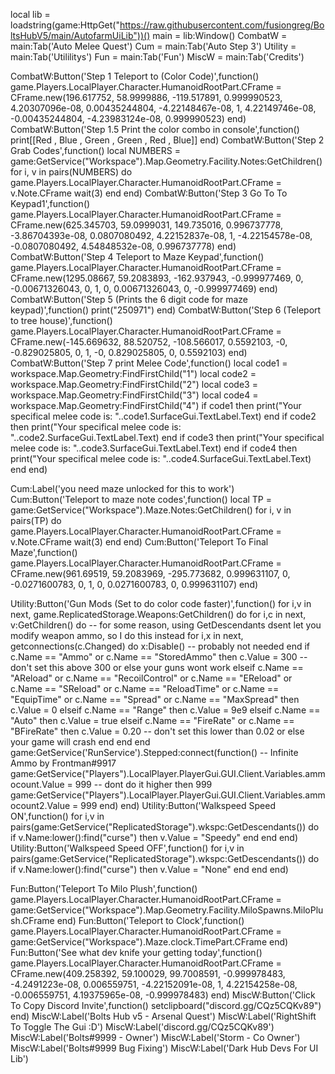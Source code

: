 
local lib = loadstring(game:HttpGet("https://raw.githubusercontent.com/fusiongreg/BoltsHubV5/main/AutofarmUiLib"))()
main = lib:Window()
CombatW = main:Tab('Auto Melee Quest')
Cum = main:Tab('Auto Step 3')
Utility = main:Tab('Utililitys')
Fun = main:Tab('Fun')
MiscW = main:Tab('Credits')


CombatW:Button('Step 1 Teleport to (Color Code)',function()
    game.Players.LocalPlayer.Character.HumanoidRootPart.CFrame = CFrame.new(196.617752, 58.9999886, -119.517891, 0.999990523, 4.20307096e-08, 0.00435244804, -4.22148467e-08, 1, 4.22149746e-08, -0.00435244804, -4.23983124e-08, 0.999990523)
end)
CombatW:Button('Step 1.5 Print the color combo in console',function()
    print[[Red , Blue , Green , Green , Red , Blue]]
    end)
CombatW:Button('Step 2 Grab Codes',function()
 local NUMBERS = game:GetService("Workspace").Map.Geometry.Facility.Notes:GetChildren()
   for i, v in pairs(NUMBERS) do
     game.Players.LocalPlayer.Character.HumanoidRootPart.CFrame = v.Note.CFrame
     wait(3)
   end
   end)
CombatW:Button('Step 3 Go To To Keypad1',function()
    game.Players.LocalPlayer.Character.HumanoidRootPart.CFrame = CFrame.new(625.345703, 59.0999031, 149.735016, 0.996737778, -3.86704393e-08, 0.0807080492, 4.22152837e-08, 1, -4.22154578e-08, -0.0807080492, 4.54848532e-08, 0.996737778)
    end)
CombatW:Button('Step 4 Teleport to Maze Keypad',function()
     game.Players.LocalPlayer.Character.HumanoidRootPart.CFrame = CFrame.new(1295.08667, 59.2083893, -162.937943, -0.999977469, 0, -0.00671326043, 0, 1, 0, 0.00671326043, 0, -0.999977469)
        end)
CombatW:Button('Step 5 (Prints the 6 digit code for maze keypad)',function()
    print("250971")
end)
CombatW:Button('Step 6 (Teleport to tree house)',function()
    game.Players.LocalPlayer.Character.HumanoidRootPart.CFrame = CFrame.new(-145.669632, 88.520752, -108.566017, 0.5592103, -0, -0.829025805, 0, 1, -0, 0.829025805, 0, 0.5592103)
    end)
 CombatW:Button('Step 7 print Melee Code',function()
 local code1 = workspace.Map.Geometry:FindFirstChild("1")
 local code2 = workspace.Map.Geometry:FindFirstChild("2")
 local code3 = workspace.Map.Geometry:FindFirstChild("3")
 local code4 = workspace.Map.Geometry:FindFirstChild("4")
 if code1 then
 print("Your specifical melee code is: "..code1.SurfaceGui.TextLabel.Text)
 end
 if code2 then
 print("Your specifical melee code is: "..code2.SurfaceGui.TextLabel.Text)
 end
 if code3 then
 print("Your specifical melee code is: "..code3.SurfaceGui.TextLabel.Text)
 end
 if code4 then
 print("Your specifical melee code is: "..code4.SurfaceGui.TextLabel.Text)
 end
 end)
 
 
 Cum:Label('you need maze unlocked for this to work')
 Cum:Button('Teleport to maze note codes',function()
     local TP = game:GetService("Workspace").Maze.Notes:GetChildren()
        for i, v in pairs(TP) do
          game.Players.LocalPlayer.Character.HumanoidRootPart.CFrame = v.Note.CFrame
          wait(3)
        end
 end)
 Cum:Button('Teleport To Final Maze',function()
             game.Players.LocalPlayer.Character.HumanoidRootPart.CFrame = CFrame.new(961.69519, 59.2083969, -295.773682, 0.999631107, 0, -0.0271600783, 0, 1, 0, 0.0271600783, 0, 0.999631107)
end)

 
 Utility:Button('Gun Mods (Set to do color code faster)',function()
     for i,v in next, game.ReplicatedStorage.Weapons:GetChildren() do
for i,c in next, v:GetChildren() do -- for some reason, using GetDescendants dsent let you modify weapon ammo, so I do this instead
for i,x in next, getconnections(c.Changed) do
x:Disable() -- probably not needed
end
if c.Name == "Ammo" or c.Name == "StoredAmmo" then
c.Value = 300 -- don't set this above 300 or else your guns wont work
elseif c.Name == "AReload" or c.Name == "RecoilControl" or c.Name == "EReload" or c.Name == "SReload" or c.Name == "ReloadTime" or c.Name == "EquipTime" or c.Name == "Spread" or c.Name == "MaxSpread" then
c.Value = 0
elseif c.Name == "Range" then
c.Value = 9e9
elseif c.Name == "Auto" then
c.Value = true
elseif c.Name == "FireRate" or c.Name == "BFireRate" then
c.Value = 0.20 -- don't set this lower than 0.02 or else your game will crash
end
end
end
game:GetService('RunService').Stepped:connect(function() -- Infinite Ammo by Frontman#9917
        game:GetService("Players").LocalPlayer.PlayerGui.GUI.Client.Variables.ammocount.Value = 999 -- dont do it higher then 999
        game:GetService("Players").LocalPlayer.PlayerGui.GUI.Client.Variables.ammocount2.Value = 999
end)
    end)
 Utility:Button('Walkspeed Speed ON',function()
    for i,v in pairs(game:GetService("ReplicatedStorage").wkspc:GetDescendants()) do if v.Name:lower():find("curse") then v.Value = "Speedy" end end
end)
Utility:Button('Walkspeed Speed OFF',function()
    for i,v in pairs(game:GetService("ReplicatedStorage").wkspc:GetDescendants()) do if v.Name:lower():find("curse") then v.Value = "None" end end
end)
    
 Fun:Button('Teleport To Milo Plush',function()
  game.Players.LocalPlayer.Character.HumanoidRootPart.CFrame = game:GetService("Workspace").Map.Geometry.Facility.MiloSpawns.MiloPlush.CFrame
 end)
Fun:Button('Teleport to Clock',function()
    game.Players.LocalPlayer.Character.HumanoidRootPart.CFrame = game:GetService("Workspace").Maze.clock.TimePart.CFrame
end)
Fun:Button('See what dev knife your getting today',function()
    game.Players.LocalPlayer.Character.HumanoidRootPart.CFrame = CFrame.new(409.258392, 59.100029, 99.7008591, -0.999978483, -4.2491223e-08, 0.006559751, -4.22152091e-08, 1, 4.22154258e-08, -0.006559751, 4.19375965e-08, -0.999978483)
    end)
MiscW:Button('Click To Copy Discord Invite',function()
setclipboard("discord.gg/CQz5CQKv89")
end)
MiscW:Label('Bolts Hub v5 - Arsenal Quest')
MiscW:Label('RightShift To Toggle The Gui :D')
MiscW:Label('discord.gg/CQz5CQKv89')
MiscW:Label('Bolts#9999 - Owner')
MiscW:Label('Storm - Co Owner')
MiscW:Label('Bolts#9999 Bug Fixing')
MiscW:Label('Dark Hub Devs For UI Lib')
